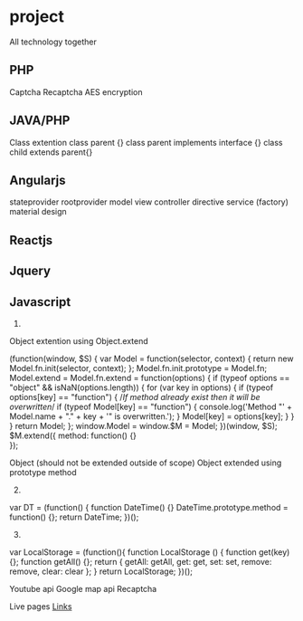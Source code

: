 # project
All technology together

PHP
----------------
Captcha
Recaptcha
AES encryption

JAVA/PHP
----------------
Class extention
class parent {}
class parent implements interface {}
class child extends parent{}

Angularjs
----------------
stateprovider
rootprovider
model
view
controller
directive
service (factory)
material design

Reactjs
----------------

Jquery
----------------

Javascript
----------------

1)
Object extention using Object.extend

(function(window, $S) {
var Model = function(selector, context) {
    return new Model.fn.init(selector, context);
};
Model.fn.init.prototype = Model.fn;
Model.extend = Model.fn.extend = function(options) {
    if (typeof options == "object" && isNaN(options.length)) {
        for (var key in options) {
            if (typeof options[key] == "function") {
                /*If method already exist then it will be overwritten*/
                if (typeof Model[key]  == "function") {
                    console.log('Method "' + Model.name + "." + key + '" is overwritten.');
                }
                Model[key] = options[key];
            }
        }
    }
    return Model;
};
window.Model = window.$M = Model;
})(window, $S);
$M.extend({
	method: function() {}	
});

Object (should not be extended outside of scope)
Object extended using prototype method

2)
var DT = (function() {
	function DateTime() {}
	DateTime.prototype.method = function() {};
    return DateTime;
})();

3)
var LocalStorage = (function(){
    function LocalStorage () {
        function get(key) {};
        function getAll() {};
        return {
            getAll: getAll,
            get: get,
            set: set,
            remove: remove,
            clear: clear
        };
    }
    return LocalStorage;
})();

Youtube api
Google map api
Recaptcha

Live pages
[Links](https://docs.google.com/spreadsheets/d/1-kRxk-nzYA8EHnwrWwAZojOm2u502wnmPx0pZ6uULTs/pubhtml)


